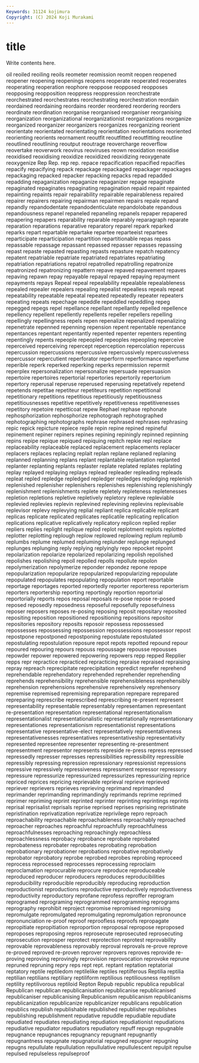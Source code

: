 ```yaml
---
Keywords: 31124 kojimura
Copyright: (C) 2024 Koji Murakami
---
```


# title

Write contents here.



oil reoiled reoiling reoils
reometer reomission reomit reopen reopened reopener reopening reopenings reopens reoperate
reoperated reoperates reoperating reoperation reophore reoppose reopposed reopposes reopposing reopposition
reoppress reoppression reorchestrate reorchestrated reorchestrates reorchestrating reorchestration reordain reordained reordaining
reordains reorder reordered reordering reorders reordinate reordination reorganise reorganised reorganiser
reorganising reorganization reorganizational reorganizationist reorganizations reorganize reorganized reorganizer reorganizers reorganizes
reorganizing reorient reorientate reorientated reorientating reorientation reorientations reoriented reorienting reorients
reornament reoutfit reoutfitted reoutfitting reoutline reoutlined reoutlining reoutput reoutrage reovercharge
reoverflow reovertake reoverwork reovirus reoviruses reown reoxidation reoxidise reoxidised reoxidising
reoxidize reoxidized reoxidizing reoxygenate reoxygenize Rep Rep. rep rep. repace
repacification repacified repacifies repacify repacifying repack repackage repackaged repackager repackages
repackaging repacked repacker repacking repacks repad repadded repadding repaganization repaganize
repaganizer repage repaginate repaginated repaginates repaginating repagination repaid repaint repainted
repainting repaints repair repairability repairable repairableness repaired repairer repairers repairing
repairman repairmen repairs repale repand repandly repandodentate repandodenticulate repandolobate repandous
repandousness repanel repaneled repaneling repanels repaper repapered repapering repapers reparability
reparable reparably reparagraph reparate reparation reparations reparative reparatory reparel repark
reparked reparks repart repartable repartake repartee reparteeist repartees reparticipate reparticipation
repartition repartitionable repas repass repassable repassage repassant repassed repasser repasses
repassing repast repaste repasted repasting repasts repasture repatch repatency repatent
repatriable repatriate repatriated repatriates repatriating repatriation repatriations repatrol repatrolled repatrolling
repatronize repatronized repatronizing repattern repave repaved repavement repaves repaving repawn
repay repayable repayal repayed repaying repayment repayments repays Repeal repeal
repealability repealable repealableness repealed repealer repealers repealing repealist repealless repeals
repeat repeatability repeatable repeatal repeated repeatedly repeater repeaters repeating repeats
repechage repeddle repeddled repeddling repeg repegged repegs repel repellance repellant
repellantly repelled repellence repellency repellent repellently repellents repeller repellers repelling
repellingly repellingness repels repen repenalize repenalized repenalizing repenetrate repenned repenning
repension repent repentable repentance repentances repentant repentantly repented repenter repenters
repenting repentingly repents repeople repeopled repeoples repeopling reperceive reperceived reperceiving
repercept reperception repercolation repercuss repercussion repercussions repercussive repercussively repercussiveness repercussor
repercutient reperforator reperform reperformance reperfume reperible reperk reperked reperking reperks
repermission repermit reperplex repersonalization repersonalize repersuade repersuasion repertoire repertoires repertorial
repertories repertorily repertorium repertory reperusal reperuse reperused reperusing repetatively repetend
repetends repetitae repetiteur repetiteurs repetition repetitional repetitionary repetitions repetitious repetitiously
repetitiousness repetitiousnesses repetitive repetitively repetitiveness repetitivenesses repetitory repetoire repetticoat repew
Rephael rephase rephonate rephosphorization rephosphorize rephotograph rephotographed rephotographing rephotographs rephrase
rephrased rephrases rephrasing repic repick repicture repiece repile repin repine
repined repineful repinement repiner repiners repines repining repiningly repinned repinning
repins repipe repique repiqued repiquing repitch repkie repl replace replaceability
replaceable replaced replacement replacements replacer replacers replaces replacing replait replan
replane replaned replaning replanned replanning replans replant replantable replantation replanted
replanter replanting replants replaster replate replated replates replating replay replayed
replaying replays replead repleader repleading repleads repleat repled repledge repledged
repledger repledges repledging replenish replenished replenisher replenishers replenishes replenishing replenishingly
replenishment replenishments replete repletely repleteness repletenesses repletion repletions repletive repletively
repletory repleve repleviable replevied replevies replevin replevined replevining replevins replevisable
replevisor replevy replevying replial repliant replica replicable replicant replicas replicate
replicated replicates replicatile replicating replication replications replicative replicatively replicatory replicon
replied replier repliers replies replight replique replod replot replotment replots
replotted replotter replotting replough replow replowed replowing replum replumb replumbs
replume replumed repluming replunder replunge replunged replunges replunging reply replying
replyingly repo repocket repoint repolarization repolarize repolarized repolarizing repolish repolished
repolishes repolishing repoll repolled repolls repollute repolon repolymerization repolymerize reponder
repondez repone repope repopularization repopularize repopularized repopularizing repopulate repopulated repopulates
repopulating repopulation report reportable reportage reportages reported reportedly reporter reporteress
reporterism reporters reportership reporting reportingly reportion reportorial reportorially reports repos
reposal reposals re-pose repose re-posed reposed reposedly reposedness reposeful reposefully
reposefulness reposer reposers reposes re-posing reposing reposit repositary reposited repositing
reposition repositioned repositioning repositions repositor repositories repository reposits reposoir repossess
repossessed repossesses repossessing repossession repossessions repossessor repost repostpone repostponed repostponing
repostulate repostulated repostulating repostulation reposure repot repots repotted repound repour
repoured repouring repours repouss repoussage repousse repousses repowder repower repowered
repowering repowers repp repped Repplier repps repr repractice repracticed repracticing
repraise repraised repraising repray repreach reprecipitate reprecipitation repredict reprefer reprehend
reprehendable reprehendatory reprehended reprehender reprehending reprehends reprehensibility reprehensible reprehensibleness reprehensibly
reprehension reprehensions reprehensive reprehensively reprehensory repremise repremised repremising repreparation reprepare
reprepared repreparing represcribe represcribed represcribing re-present represent representability representable representably
representamen representant re-presentation representation representational representationalism representationalist representationalistic representationally representationary
representationes representationism representationist representations representative representative-elect representatively representativeness representativenesses representatives
representativeship representativity represented representee representer representing re-presentment representment representor represents
represide re-press repress repressed repressedly represser represses repressibilities repressibility repressible
repressibly repressing repression repressionary repressionist repressions repressive repressively repressiveness repressment
repressor repressory repressure repressurize repressurized repressurizes repressurizing reprice repriced reprices
repricing reprievable reprieval reprieve reprieved repriever reprievers reprieves reprieving reprimand
reprimanded reprimander reprimanding reprimandingly reprimands reprime reprimed reprimer repriming reprint
reprinted reprinter reprinting reprintings reprints reprisal reprisalist reprisals reprise reprised
reprises reprising repristinate repristination reprivatization reprivatize reprivilege repro reproach reproachability
reproachable reproachableness reproachably reproached reproacher reproaches reproachful reproachfully reproachfulness reproachfulnesses
reproaching reproachingly reproachless reproachlessness reprobacy reprobance reprobate reprobated reprobateness reprobater
reprobates reprobating reprobation reprobationary reprobationer reprobations reprobative reprobatively reprobator reprobatory
reprobe reprobed reprobes reprobing reproceed reprocess reprocessed reprocesses reprocessing reproclaim
reproclamation reprocurable reprocure reproduce reproduceable reproduced reproducer reproducers reproduces reproducibilities
reproducibility reproducible reproducibly reproducing reproduction reproductionist reproductions reproductive reproductively reproductiveness
reproductivity reproductory reprofane reprofess reproffer reprogram reprogramed reprograming reprogrammed reprogramming
reprograms reprography reprohibit reproject repromise repromised repromising repromulgate repromulgated repromulgating
repromulgation repronounce repronunciation re-proof reproof reproofless reproofs repropagate repropitiate repropitiation
reproportion reproposal repropose reproposed reproposes reproposing repros reprosecute reprosecuted reprosecuting
reprosecution reprosper reprotect reprotection reprotest reprovability reprovable reprovableness reprovably reproval
reprovals re-prove reprove re-proved reproved re-proven reprover reprovers reproves reprovide
re-proving reproving reprovingly reprovision reprovocation reprovoke reprune repruned repruning repry
reps rept rept. reptant reptation reptatorial reptatory reptile reptiledom reptilelike
reptiles reptilferous Reptilia reptilia reptilian reptilians reptiliary reptiliform reptilious reptiliousness
reptilism reptility reptilivorous reptiloid Repton Repub republic republica republical Republican
republican republicanisation republicanise republicanised republicaniser republicanising Republicanism republicanism republicanisms republicanization
republicanize republicanizer republicans republication republics republish republishable republished republisher republishes
republishing republishment repudative repuddle repudiable repudiate repudiated repudiates repudiating repudiation
repudiationist repudiations repudiative repudiator repudiators repudiatory repuff repugn repugnable repugnance
repugnances repugnancy repugnant repugnantly repugnantness repugnate repugnatorial repugned repugner repugning
repugns repullulate repullulation repullulative repullulescent repulpit repulse repulsed repulseless repulseproof
